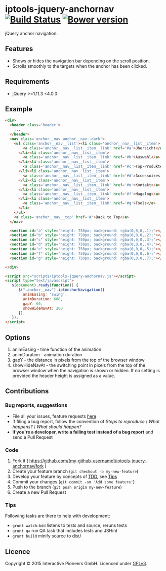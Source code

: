 # iptools-jquery-anchornav [![Build Status](http://img.shields.io/travis/interactive-pioneers/iptools-jquery-anchornav.svg)](https://travis-ci.org/interactive-pioneers/iptools-jquery-anchornav) [![Bower version](https://badge.fury.io/bo/iptools-jquery-anchornav.svg)](http://badge.fury.io/bo/iptools-jquery-anchornav)

jQuery anchor navigation.

## Features

- Shows or hides the navigation bar depending on the scroll position.
- Scrolls smoothly to the targets when the anchor has been clicked.

## Requirements

- jQuery >=1.11.3 <4.0.0

## Example

```html
<div>
  <header class='header'>
    ...
  </header>
  <nav class='anchor__nav anchor__nav--dark'>
    <ul class='anchor__nav__list'><li class='anchor__nav__list__item'>
        <a class='anchor__nav__list__item__link' href='#a'>Übersicht</a>
      </li><li class='anchor__nav__list__item'>
        <a class='anchor__nav__list__item__link' href='#b'>Auswahl</a>
      </li><li class='anchor__nav__list__item'>
        <a class='anchor__nav__list__item__link' href='#c'>Top-Produkte</a>
      </li><li class='anchor__nav__list__item'>
        <a class='anchor__nav__list__item__link' href='#d'>Accessoires &amp; Ersatzteile</a>
      </li><li class='anchor__nav__list__item'>
        <a class='anchor__nav__list__item__link' href='#e'>Kontakt</a>
      </li><li class='anchor__nav__list__item'>
        <a class='anchor__nav__list__item__link' href='#f'>Magalog</a>
      </li><li class='anchor__nav__list__item'>
        <a class='anchor__nav__list__item__link' href='#g'>Tools</a>
      </li>
    </ul>
    <a class='anchor__nav__top' href='#'>Back to Top</a>
  </nav>

  <section id="a" style="height: 750px; background: rgba(0,0,0,.1);"></section>
  <section id="b" style="height: 750px; background: rgba(0,0,0,.2);"></section>
  <section id="c" style="height: 750px; background: rgba(0,0,0,.3);"></section>
  <section id="d" style="height: 750px; background: rgba(0,0,0,.4);"></section>
  <section id="e" style="height: 750px; background: rgba(0,0,0,.5);"></section>
  <section id="f" style="height: 750px; background: rgba(0,0,0,.6);"></section>
  <section id="g" style="height: 750px; background: rgba(0,0,0,.7);"></section>

</div>

<script src="scripts/iptools-jquery-anchornav.js"></script>
<script type="text/javascript">
   $(document).ready(function() {
      $(".anchor__nav").iptAnchorNavigation({
        animEasing: 'swing',
        animDuration: 600,
        gapY: 60,
        showHideNavAt: 200
      });
   });
</script>
```

## Options

1. animEasing - time function of the animation
2. animDuration - animation duration
3. gapY - the distance in pixels from the top of the browser window
4. showHideNavAt - the switching point in pixels from the top of the browser window when the navigation is shown or hidden. If no setting is provided the header height is assigned as a value.

## Contributions

### Bug reports, suggestions

- File all your issues, feature requests [here](https://github.com/interactive-pioneers/iptools-jquery-anchornav/issues)
- If filing a bug report, follow the convention of _Steps to reproduce_ / _What happens?_ / _What should happen?_
- __If you're a developer, write a failing test instead of a bug report__ and send a Pull Request

### Code

1. Fork it ( https://github.com/[my-github-username]/iptools-jquery-anchornav/fork )
2. Create your feature branch (`git checkout -b my-new-feature`)
3. Develop your feature by concepts of [TDD](http://en.wikipedia.org/wiki/Test-driven_development), see [Tips](#tips)
3. Commit your changes (`git commit -am 'Add some feature'`)
4. Push to the branch (`git push origin my-new-feature`)
5. Create a new Pull Request

### Tips

Following tasks are there to help with development:

- `grunt watch:bdd` listens to tests and source, reruns tests
- `grunt qa` run QA task that includes tests and JSHint
- `grunt build` minify source to dist/

## Licence
Copyright © 2015 Interactive Pioneers GmbH. Licenced under [GPLv3](LICENSE).
